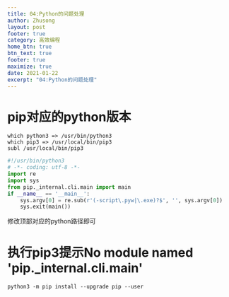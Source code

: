 ```yaml
---
title: 04:Python的问题处理
author: Zhusong
layout: post
footer: true
category: 高效编程
home_btn: true
btn_text: true
footer: true
maximize: true
date: 2021-01-22
excerpt: "04:Python的问题处理"
---
```


# pip对应的python版本
```shell
which python3 => /usr/bin/python3
which pip3 => /usr/local/bin/pip3
subl /usr/local/bin/pip3
```

```python
#!/usr/bin/python3
# -*- coding: utf-8 -*-
import re
import sys
from pip._internal.cli.main import main
if __name__ == '__main__':
    sys.argv[0] = re.sub(r'(-script\.pyw|\.exe)?$', '', sys.argv[0])
    sys.exit(main())
```

修改顶部对应的python路径即可

# 执行pip3提示No module named 'pip._internal.cli.main'

```shell
python3 -m pip install --upgrade pip --user
```
